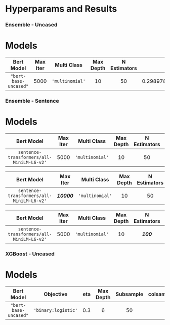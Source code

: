 # Hyperparams and Results

### Ensemble - Uncased
# Models
|        Bert Model         | Max Iter |     Multi Class     | Max Depth | N Estimators  |         F1         |      Precision      |        Recall        |
|:-------------------------:|:--------:|:-------------------:|:---------:|:-------------:|:------------------:|:-------------------:|:--------------------:|
| ```"bert-base-uncased"``` |   5000   | ```'multinomial'``` |    10     |      50       | 0.2989781168302594 | 0.40920856916328213 | 0.24317790227606673  |


### Ensemble - Sentence
# Models
|                  Bert Model                   | Max Iter |     Multi Class     | Max Depth | N Estimators  |          F1          |      Precision       |        Recall        |
|:---------------------------------------------:|:--------:|:-------------------:|:---------:|:-------------:|:--------------------:|:--------------------:|:--------------------:|
| ```sentence-transformers/all-MiniLM-L6-v2'``` |   5000   | ```'multinomial'``` |    10     |      50       | 0.12493445209368773  | 0.18151951832979785  | 0.11155257956567974  |

|                  Bert Model                   |   Max Iter   |     Multi Class     | Max Depth | N Estimators  |         F1          |      Precision       |        Recall        |
|:---------------------------------------------:|:------------:|:-------------------:|:---------:|:-------------:|:-------------------:|:--------------------:|:--------------------:|
| ```sentence-transformers/all-MiniLM-L6-v2'``` | **_10000_**  | ```'multinomial'``` |    10     |      50       | 0.1268810316525846  | 0.18226857500413274  | 0.11435194894929548  |

|                  Bert Model                   | Max Iter |     Multi Class     | Max Depth | N Estimators |          F1          |      Precision       |        Recall        |
|:---------------------------------------------:|:--------:|:-------------------:|:---------:|:------------:|:--------------------:|:--------------------:|:--------------------:|
| ```sentence-transformers/all-MiniLM-L6-v2'``` |   5000   | ```'multinomial'``` |    10     |  **_100_**   | 0.12441653055153797  | 0.17794527402436483  | 0.11140207626584771  |


### XGBoost - Uncased
# Models
|                  Bert Model                  |        Objective        | eta | Max Depth | Subsample | colsample_bytree | Lambda |         F1          |      Precision       |        Recall        |
|:--------------------------------------------:|:-----------------------:|:---:|:---------:|:---------:|:----------------:|:------:|:-------------------:|:--------------------:|:--------------------:|
|          ```"bert-base-uncased"```           | ```'binary:logistic'``` | 0.3 |     6     |    50     |        1         |   1    | 0.14791009884483558 | 0.35822907962561057  | 0.11017049069534421  |
